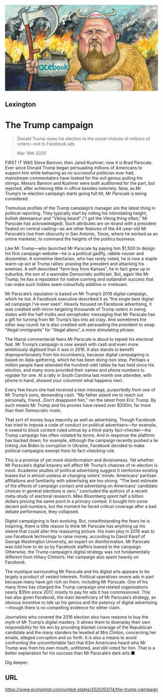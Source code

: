 ![](./images/20200314_USD000_0.jpg)

## Lexington

# The Trump campaign

> Donald Trump owes his election to the moral choices of millions of voters—not to Facebook ads

> Mar 14th 2020

FIRST IT WAS Steve Bannon; then Jared Kushner; now it is Brad Parscale. Ever since Donald Trump began persuading millions of Americans to support him while behaving as no successful politician ever had, mainstream commentators have looked for the evil genius pulling his strings. Messrs Bannon and Kushner were both auditioned for the part, but rejected, after achieving little in office besides notoriety. Now, as Mr Trump’s re-election campaign starts going full tilt, Mr Parscale is being considered.

Tremulous profiles of the Trump campaign’s manager are the latest thing in political reporting. They typically start by noting his intimidating height, bullish demeanour and “Viking beard” (“I get the Viking thing often,” Mr Parscale has acknowledged). Such attributes are on-brand with a president fixated on central casting—as are other features of the 44-year-old Mr Parscale’s rise from obscurity in San Antonio, Texas, where he worked as an online marketer, to command the heights of the politics business.

Like Mr Trump—who launched Mr Parscale by paying him $1,500 to design his first campaign website—he is a political gadfly, rabble-rouser and dissembler. A sometime libertarian, who has rarely voted, he is now a staple warm-up act at Trump rallies: praising the president and attacking his enemies. A self-described “farm boy from Kansas”, he in fact grew up in suburbia, the son of a wannabe Democratic politician. But, again like Mr Trump, he has a reputation for native cunning and outlandish success that can make such foibles seem colourfully additive or irrelevant.

Mr Parscale’s reputation is based on Mr Trump’s 2016 digital campaign, which he led. A Facebook executive described it as “the single best digital ad campaign I’ve ever seen”. Heavily focused on Facebook advertising, it was credited with micro-targeting thousands of Trump voters in swing states with the half-truths and xenophobic messaging that Mr Parscale has a gift for turning from Mr Trump’s lips into ad copy. And sometimes the other way round: he is also credited with persuading the president to swap “illegal immigrants” for “illegal aliens”, a more stimulating phrase.

The liberal commentariat fears Mr Parscale is about to repeat his electoral feat. Mr Trump’s campaign is now awash with cash and even more ambitiously digitised than it was in 2016. It also stands to benefit disproportionately from his incumbency, because digital campaigning is based on data-gathering, which he has been doing non-stop. Perhaps a million people have attended the hundred-odd rallies he has held since his election, and many more provided their names and phone numbers to register for one. At a rally in South Carolina last month one attendee, with phone in hand, showed your columnist what happens next.

Every few hours she had received a text message, purportedly from one of Mr Trump’s sons, demanding cash. “My father asked me to reach out personally, friend…Don’t disappoint him,” ran the latest from Eric Trump. By such means Mr Trump and his proxies have raised over $200m, far more than their Democratic rivals.

That sort of money buys impunity as well as advertising. Though Facebook has tried to impose a code of conduct on political advertisers—for example, it vowed to block content ruled untrue by a third-party fact-checker—the Trump campaign has often violated its terms. And in response the platform has backed down; for example, although the campaign recently pushed a lie linking Joe Biden to corruption in Ukraine, Facebook decided to make political campaigns exempt from its fact-checking rule.

This is a promise of yet more disinformation and divisiveness. Yet whether Mr Parscale’s digital knavery will affect Mr Trump’s chances of re-election is moot. Academic studies of political advertising suggest it reinforces existing biases but is almost useless at changing voters’ minds. Americans’ partisan affiliations and familiarity with advertising are too strong. “The best estimate of the effects of campaign contact and advertising on Americans’ candidate choices in general elections is zero,” concluded the authors of a recent meta-study of electoral research. Mike Bloomberg spent half a billion dollars proving the same point in a primary contest. It bought him some decent poll numbers, but the moment he faced critical coverage after a bad debate performance, they collapsed.

Digital campaigning is fast-evolving. But, notwithstanding the fears he is inspiring, there is little reason to think Mr Parscale has anything up his sleeve that could alter this reassuring picture. His main ploy in 2016 was to use Facebook technology to raise money, according to David Karpf of George Washington University, an expert on disinformation. Mr Parscale was told how to do so by Facebook staffers loaned to the campaign. Otherwise, the Trump campaign’s digital strategy was not fundamentally different from Hillary Clinton’s. Her campaign also spent heavily on Facebook.

The mystique surrounding Mr Parscale and his digital arts appears to be largely a product of vested interests. Political operatives revere ads in part because many have got rich on them, including Mr Parscale. One of his many firms has charged the Trump campaign and related organisations nearly $35m since 2017, mostly to pay for ads it has commissioned. This has also given Facebook, the main beneficiary of Mr Parscale’s strategy, an obvious incentive to talk up his genius and the potency of digital advertising—though there is no compelling evidence for either claim.

Journalists who covered the 2016 election also have reasons to buy the myth of Mr Trump’s digital mastery. It allows them to downplay their own responsibility for his win by providing blanket coverage of the Republican candidate and the many slanders he levelled at Mrs Clinton, concerning her emails, alleged corruption and so forth. It is also a means to avoid confronting the uncomfortable fact that 63m Americans heard who Mr Trump was from his own mouth, unfiltered, and still voted for him. That is a better explanation for his success than Mr Parscale’s dark arts.■

Dig deeper:

## URL

https://www.economist.com/united-states/2020/03/14/the-trump-campaign
